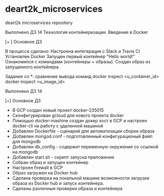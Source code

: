 # deart2k_microservices
deart2k microservices repository


Выполнено ДЗ 14
Технология контейнеризации. Введение в Docker

[+ ] Основное ДЗ

В процессе сделано:
Настроена интегерация с Slack и Travis CI
Установлен Docker
Запущен первый контейнер "Hello world!"
Ознакомился с командами (контейнеры + образы).
Создан образ из запущенного контейнера.

Задание со *:
сравнение вывода команд docker inspect <u_container_id> docker inspect <u_image_id>


Выполнено ДЗ 14

[+] Основное ДЗ


- В GCP cоздан новый проект docker-235015 
- Сконфигурирован gcloud для нового проекта docker
- Помощью docker-mashine создан докер хост в GCP и настроен docker-cli на работу с удаленной машиной
- Добавлен Dockerfile - сценарий для автоматизации сборки образа
- Добавлен mongod.conf - подготовленный конфигурационый файл для mongodb
- Добавлен db_config - содержит переменную окружения со ссылкой на mongodb
- Добавлен start.sh - скрипт запуска приложения
- Собран образ и запущен контейнер
- Настроен firewall в GCP
- Образ загружен на Docker hub
- Сделана проверка на локальной машине возможности загрузки образа из Docker hub и запуск контейнера.
- Сделаны различные проверки образа и контейнера
